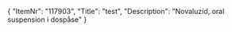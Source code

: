 {
  "ItemNr": "117903",
  "Title": "test",
  "Description": "Novaluzid, oral suspension i dospåse"
}